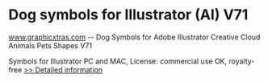 # Dog symbols for Illustrator (AI) V71
www.graphicxtras.com -- Dog Symbols for Adobe Illustrator Creative Cloud Animals Pets Shapes V71

Symbols for Illustrator PC and MAC, License: commercial use OK, royalty-free
[>> Detailed information](https://secure.shareit.com/shareit/product.html?productid=300469188&affiliateid=200057808)
